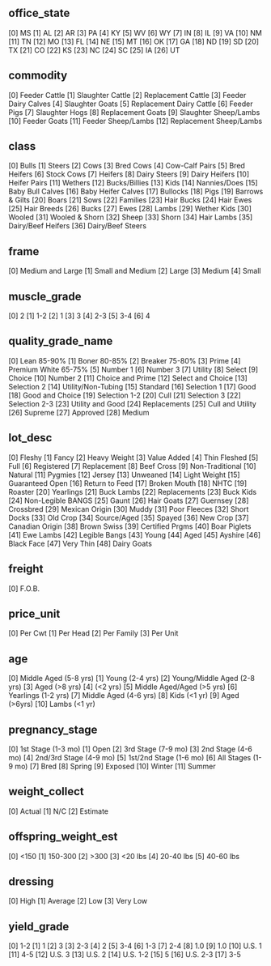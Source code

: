 ## office_state
[0] MS
[1] AL
[2] AR
[3] PA
[4] KY
[5] WV
[6] WY
[7] IN
[8] IL
[9] VA
[10] NM
[11] TN
[12] MO
[13] FL
[14] NE
[15] MT
[16] OK
[17] GA
[18] ND
[19] SD
[20] TX
[21] CO
[22] KS
[23] NC
[24] SC
[25] IA
[26] UT

## commodity
[0] Feeder Cattle
[1] Slaughter Cattle
[2] Replacement Cattle
[3] Feeder Dairy Calves
[4] Slaughter Goats
[5] Replacement Dairy Cattle
[6] Feeder Pigs
[7] Slaughter Hogs
[8] Replacement Goats
[9] Slaughter Sheep/Lambs
[10] Feeder Goats
[11] Feeder Sheep/Lambs
[12] Replacement Sheep/Lambs

## class
[0] Bulls
[1] Steers
[2] Cows
[3] Bred Cows
[4] Cow-Calf Pairs
[5] Bred Heifers
[6] Stock Cows
[7] Heifers
[8] Dairy Steers
[9] Dairy Heifers
[10] Heifer Pairs
[11] Wethers
[12] Bucks/Billies
[13] Kids
[14] Nannies/Does
[15] Baby Bull Calves
[16] Baby Heifer Calves
[17] Bullocks
[18] Pigs
[19] Barrows & Gilts
[20] Boars
[21] Sows
[22] Families
[23] Hair Bucks
[24] Hair Ewes
[25] Hair Breeds
[26] Bucks
[27] Ewes
[28] Lambs
[29] Wether Kids
[30] Wooled
[31] Wooled & Shorn
[32] Sheep
[33] Shorn
[34] Hair Lambs
[35] Dairy/Beef Heifers
[36] Dairy/Beef Steers

## frame
[0] Medium and Large
[1] Small and Medium
[2] Large
[3] Medium
[4] Small

## muscle_grade
[0] 2
[1] 1-2
[2] 1
[3] 3
[4] 2-3
[5] 3-4
[6] 4

## quality_grade_name
[0] Lean 85-90%
[1] Boner 80-85%
[2] Breaker 75-80%
[3] Prime
[4] Premium White 65-75%
[5] Number 1
[6] Number 3
[7] Utility
[8] Select
[9] Choice
[10] Number 2
[11] Choice and Prime
[12] Select and Choice
[13] Selection 2
[14] Utility/Non-Tubing
[15] Standard
[16] Selection 1
[17] Good
[18] Good and Choice
[19] Selection 1-2
[20] Cull
[21] Selection 3
[22] Selection 2-3
[23] Utility and Good
[24] Replacements
[25] Cull and Utility
[26] Supreme
[27] Approved
[28] Medium

## lot_desc
[0] Fleshy
[1] Fancy
[2] Heavy Weight
[3] Value Added
[4] Thin Fleshed
[5] Full
[6] Registered
[7] Replacement
[8] Beef Cross
[9] Non-Traditional
[10] Natural
[11] Pygmies
[12] Jersey
[13] Unweaned
[14] Light Weight
[15] Guaranteed Open
[16] Return to Feed
[17] Broken Mouth
[18] NHTC
[19] Roaster
[20] Yearlings
[21] Buck Lambs
[22] Replacements
[23] Buck Kids
[24] Non-Legible BANGS
[25] Gaunt
[26] Hair Goats
[27] Guernsey
[28] Crossbred
[29] Mexican Origin
[30] Muddy
[31] Poor Fleeces
[32] Short Docks
[33] Old Crop
[34] Source/Aged
[35] Spayed
[36] New Crop
[37] Canadian Origin
[38] Brown Swiss
[39] Certified Prgms
[40] Boar Piglets
[41] Ewe Lambs
[42] Legible Bangs
[43] Young
[44] Aged
[45] Ayshire
[46] Black Face
[47] Very Thin
[48] Dairy Goats

## freight
[0] F.O.B.

## price_unit
[0] Per Cwt
[1] Per Head
[2] Per Family
[3] Per Unit

## age
[0] Middle Aged (5-8 yrs)
[1] Young (2-4 yrs)
[2] Young/Middle Aged (2-8 yrs)
[3] Aged (>8 yrs)
[4] (<2 yrs)
[5] Middle Aged/Aged (>5 yrs)
[6] Yearlings (1-2 yrs)
[7] Middle Aged (4-6 yrs)
[8] Kids (<1 yr)
[9] Aged (>6yrs)
[10] Lambs (<1 yr)

## pregnancy_stage
[0] 1st Stage (1-3 mo)
[1] Open
[2] 3rd Stage (7-9 mo)
[3] 2nd Stage (4-6 mo)
[4] 2nd/3rd Stage (4-9 mo)
[5] 1st/2nd Stage (1-6 mo)
[6] All Stages (1-9 mo)
[7] Bred
[8] Spring
[9] Exposed
[10] Winter
[11] Summer

## weight_collect
[0] Actual
[1] N/C
[2] Estimate

## offspring_weight_est
[0] <150
[1] 150-300
[2] >300
[3] <20 lbs
[4] 20-40 lbs
[5] 40-60 lbs

## dressing
[0] High
[1] Average
[2] Low
[3] Very Low

## yield_grade
[0] 1-2
[1] 1
[2] 3
[3] 2-3
[4] 2
[5] 3-4
[6] 1-3
[7] 2-4
[8] 1.0
[9] 1.0
[10] U.S. 1
[11] 4-5
[12] U.S. 3
[13] U.S. 2
[14] U.S. 1-2
[15] 5
[16] U.S. 2-3
[17] 3-5

